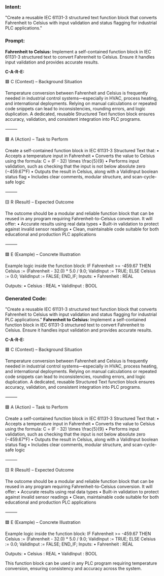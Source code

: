 ### Intent:
"Create a reusable IEC 61131-3 structured text function block that converts Fahrenheit to Celsius with input validation and status flagging for industrial PLC applications."

### Prompt:
**Fahrenheit to Celsius:**
Implement a self-contained function block in IEC 61131-3 structured text to convert Fahrenheit to Celsius. Ensure it handles input validation and provides accurate results.

**C-A-R-E:**

🟥 C (Context) – Background Situation

Temperature conversion between Fahrenheit and Celsius is frequently needed in industrial control systems—especially in HVAC, process heating, and international deployments. Relying on manual calculations or repeated code snippets can lead to inconsistencies, rounding errors, and logic duplication. A dedicated, reusable Structured Text function block ensures accuracy, validation, and consistent integration into PLC programs.

⸻

🟩 A (Action) – Task to Perform

Create a self-contained function block in IEC 61131-3 Structured Text that:
	•	Accepts a temperature input in Fahrenheit
	•	Converts the value to Celsius using the formula:
 C = (F - 32) \times \frac{5}{9}
	•	Performs input validation, such as checking that the input is not below absolute zero (−459.67°F)
	•	Outputs the result in Celsius, along with a ValidInput boolean status flag
	•	Includes clear comments, modular structure, and scan-cycle-safe logic

⸻

🟨 R (Result) – Expected Outcome

The outcome should be a modular and reliable function block that can be reused in any program requiring Fahrenheit-to-Celsius conversion. It will offer:
	•	Accurate results using real data types
	•	Built-in validation to protect against invalid sensor readings
	•	Clean, maintainable code suitable for both educational and production PLC applications

⸻

🟦 E (Example) – Concrete Illustration

Example logic inside the function block:
IF Fahrenheit >= -459.67 THEN
   Celsius := (Fahrenheit - 32.0) * 5.0 / 9.0;
   ValidInput := TRUE;
ELSE
   Celsius := 0.0;
   ValidInput := FALSE;
END_IF;
Inputs:
	•	Fahrenheit : REAL

Outputs:
	•	Celsius : REAL
	•	ValidInput : BOOL

### Generated Code:
"Create a reusable IEC 61131-3 structured text function block that converts Fahrenheit to Celsius with input validation and status flagging for industrial PLC applications."
**Fahrenheit to Celsius:**
Implement a self-contained function block in IEC 61131-3 structured text to convert Fahrenheit to Celsius. Ensure it handles input validation and provides accurate results.

**C-A-R-E:**

🟥 C (Context) – Background Situation

Temperature conversion between Fahrenheit and Celsius is frequently needed in industrial control systems—especially in HVAC, process heating, and international deployments. Relying on manual calculations or repeated code snippets can lead to inconsistencies, rounding errors, and logic duplication. A dedicated, reusable Structured Text function block ensures accuracy, validation, and consistent integration into PLC programs.

⸻

🟩 A (Action) – Task to Perform

Create a self-contained function block in IEC 61131-3 Structured Text that:
	•	Accepts a temperature input in Fahrenheit
	•	Converts the value to Celsius using the formula:
 C = (F - 32) \times \frac{5}{9}
	•	Performs input validation, such as checking that the input is not below absolute zero (−459.67°F)
	•	Outputs the result in Celsius, along with a ValidInput boolean status flag
	•	Includes clear comments, modular structure, and scan-cycle-safe logic

⸻

🟨 R (Result) – Expected Outcome

The outcome should be a modular and reliable function block that can be reused in any program requiring Fahrenheit-to-Celsius conversion. It will offer:
	•	Accurate results using real data types
	•	Built-in validation to protect against invalid sensor readings
	•	Clean, maintainable code suitable for both educational and production PLC applications

⸻

🟦 E (Example) – Concrete Illustration

Example logic inside the function block:
IF Fahrenheit >= -459.67 THEN
   Celsius := (Fahrenheit - 32.0) * 5.0 / 9.0;
   ValidInput := TRUE;
ELSE
   Celsius := 0.0;
   ValidInput := FALSE;
END_IF;
Inputs:
	•	Fahrenheit : REAL

Outputs:
	•	Celsius : REAL
	•	ValidInput : BOOL

This function block can be used in any PLC program requiring temperature conversion, ensuring consistency and accuracy across the system.
